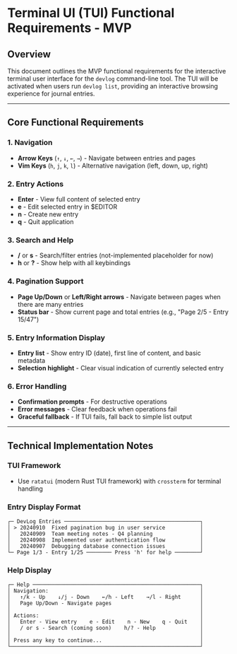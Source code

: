 # Terminal UI (TUI) Functional Requirements - MVP

## Overview

This document outlines the MVP functional requirements for the interactive terminal user interface for the `devlog` command-line tool. The TUI will be activated when users run `devlog list`, providing an interactive browsing experience for journal entries.

---

## Core Functional Requirements

### 1. Navigation

- **Arrow Keys** (`↑`, `↓`, `←`, `→`) - Navigate between entries and pages
- **Vim Keys** (`h`, `j`, `k`, `l`) - Alternative navigation (left, down, up, right)

### 2. Entry Actions

- **Enter** - View full content of selected entry
- **e** - Edit selected entry in $EDITOR
- **n** - Create new entry
- **q** - Quit application

### 3. Search and Help

- **/** or **s** - Search/filter entries (not-implemented placeholder for now)
- **h** or **?** - Show help with all keybindings

### 4. Pagination Support

- **Page Up/Down** or **Left/Right arrows** - Navigate between pages when there are many entries
- **Status bar** - Show current page and total entries (e.g., "Page 2/5 - Entry 15/47")

### 5. Entry Information Display

- **Entry list** - Show entry ID (date), first line of content, and basic metadata
- **Selection highlight** - Clear visual indication of currently selected entry

### 6. Error Handling

- **Confirmation prompts** - For destructive operations
- **Error messages** - Clear feedback when operations fail
- **Graceful fallback** - If TUI fails, fall back to simple list output

---

## Technical Implementation Notes

### TUI Framework

- Use `ratatui` (modern Rust TUI framework) with `crossterm` for terminal handling

### Entry Display Format

```
┌─ DevLog Entries ───────────────────────────────────────────┐
│ > 20240910  Fixed pagination bug in user service           │
│   20240909  Team meeting notes - Q4 planning               │
│   20240908  Implemented user authentication flow           │
│   20240907  Debugging database connection issues           │
└─ Page 1/3 - Entry 1/25 ──────── Press 'h' for help ────────┘
```

### Help Display

```
┌─ Help ─────────────────────────────────────────────────────┐
│ Navigation:                                                │
│   ↑/k - Up    ↓/j - Down    ←/h - Left    →/l - Right      │
│   Page Up/Down - Navigate pages                            │
│                                                            │
│ Actions:                                                   │
│   Enter - View entry    e - Edit    n - New    q - Quit    │
│   / or s - Search (coming soon)    h/? - Help              │
│                                                            │
│ Press any key to continue...                               │
└────────────────────────────────────────────────────────────┘
```
